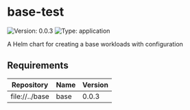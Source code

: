# base-test

![Version: 0.0.3](https://img.shields.io/badge/Version-0.0.3-informational?style=flat-square) ![Type: application](https://img.shields.io/badge/Type-application-informational?style=flat-square)

A Helm chart for creating a base workloads with configuration

## Requirements

| Repository | Name | Version |
|------------|------|---------|
| file://../base | base | 0.0.3 |

